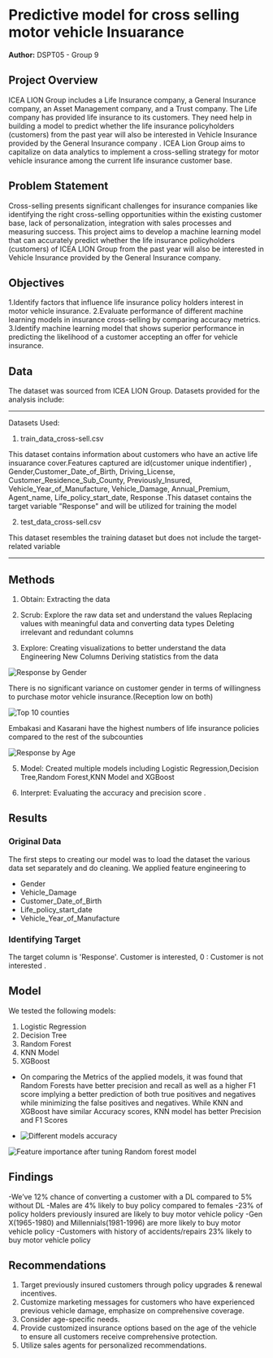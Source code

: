 # Predictive model for cross selling motor vehicle Insuarance

**Author:** DSPT05 - Group 9

## Project Overview

ICEA LION Group includes a Life Insurance company, a General Insurance company, an Asset Management company, and a Trust company. The Life company has provided life insurance to its
customers.  They need help in building a model to predict whether the life insurance policyholders (customers) from the past year will also be interested in Vehicle Insurance provided
by the General Insurance company . ICEA Lion Group aims to capitalize on data analytics to implement a cross-selling strategy for motor vehicle insurance among the current life insurance customer base.


## Problem Statement

Cross-selling presents significant challenges for insurance companies like identifying the right cross-selling opportunities within the existing customer base, lack of personalization, integration with sales processes and measuring success. This project aims to develop a machine learning model that can accurately predict whether the life insurance policyholders (customers) of ICEA LION Group from the past year will also be interested in Vehicle Insurance provided by the General Insurance company.


## Objectives 

1.Identify factors that influence life insurance policy holders interest in motor vehicle insurance.
2.Evaluate performance of different machine learning models in insurance cross-selling by comparing accuracy metrics.
3.Identify machine learning model that shows superior performance in predicting the likelihood of a customer accepting an offer for vehicle insurance.


## Data 

The dataset was sourced from ICEA LION Group. Datasets provided for the analysis include:


***
Datasets Used:

1.  train_data_cross-sell.csv
   
This dataset contains information about customers who have an active  life insuarance cover.Features captured are id(customer unique indentifier) , Gender,Customer_Date_of_Birth, Driving_License, Customer_Residence_Sub_County, Previously_Insured, Vehicle_Year_of_Manufacture, Vehicle_Damage, Annual_Premium, Agent_name, Life_policy_start_date, Response .This dataset contains the target variable "Response" and will be utilized for training the model  

2. test_data_cross-sell.csv

This dataset resembles the training dataset but does not include the target-related variable


***
   
   
## Methods

1. Obtain:
Extracting the data 


2. Scrub:
Explore the raw data set and understand the values
Replacing values with meaningful data and converting data types
Deleting irrelevant and redundant columns

3. Explore:
Creating visualizations to better understand the data
Engineering New Columns
Deriving statistics from the data

![Response by Gender](https://github.com/rbgesembe/Predictive-Modeling-for-Cross-Selling-Motor-Vehicle-Insurance/assets/146054184/5d10bf73-b4d3-4539-8c4f-a02e9f96e536)

There is no significant variance on customer gender in terms of willingness to purchase motor vehicle insurance.(Reception low on both)



![Top 10 counties ](https://github.com/rbgesembe/Predictive-Modeling-for-Cross-Selling-Motor-Vehicle-Insurance/assets/146054184/75832b2a-d8ce-4e62-a9ac-3f0540bb32d0)

Embakasi and Kasarani have the highest numbers of life insurance policies compared to the rest of the subcounties



![Response by Age](https://github.com/rbgesembe/Predictive-Modeling-for-Cross-Selling-Motor-Vehicle-Insurance/assets/146054184/5b38edc5-ddcf-412c-ac60-9bd80f3e2d31)


5. Model:
Created multiple models including Logistic Regression,Decision Tree,Random Forest,KNN Model and XGBoost


6. Interpret:
Evaluating the accuracy and precision score .


## Results

### Original Data

The first steps to creating our model was to load the dataset the various data set separately and do cleaning.
We applied feature engineering to  

   * Gender
   * Vehicle_Damage
   * Customer_Date_of_Birth
   * Life_policy_start_date
   * Vehicle_Year_of_Manufacture


### Identifying Target
The target column is 'Response'. Customer is interested, 0 : Customer is not interested .


## Model
We tested the following models:
1. Logistic Regression
2. Decision Tree
3. Random Forest
4. KNN Model
5. XGBoost

- On comparing the Metrics of the applied models, it was found that Random Forests have better precision and recall as well as a higher F1 score implying a better prediction of both true positives and negatives while minimizing the false positives and negatives. While KNN and XGBoost have similar Accuracy scores, KNN model has better Precision and F1 Scores
  
- ![Different models accuracy](https://github.com/rbgesembe/Predictive-Modeling-for-Cross-Selling-Motor-Vehicle-Insurance/assets/146054184/db104398-3c57-4c41-8d37-433d76aa9035)
  
![Feature importance after tuning Random forest model](https://github.com/rbgesembe/Predictive-Modeling-for-Cross-Selling-Motor-Vehicle-Insurance/assets/146054184/45406ddb-0242-4b39-b90c-15597bd1b21e)


## Findings
-We’ve 12% chance of converting a customer with a DL compared to 5% without DL
-Males are 4% likely to buy policy compared to females
-23% of policy holders previously insured are likely to buy motor vehicle policy
-Gen X(1965-1980) and Millennials(1981-1996) are more likely to buy motor vehicle policy
-Customers with history of accidents/repairs 23% likely to buy motor vehicle policy


## Recommendations

1. Target previously insured customers through policy upgrades & renewal incentives.
2. Customize marketing messages for customers who have experienced previous vehicle damage, emphasize on comprehensive coverage.
3. Consider age-specific needs.
4. Provide customized insurance options based on the age of the vehicle to ensure all customers receive comprehensive protection.
5. Utilize sales agents for personalized recommendations.






